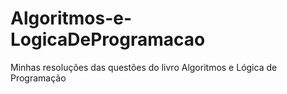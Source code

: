 # Algoritmos-e-LogicaDeProgramacao
Minhas resoluções das questões do livro Algoritmos e Lógica de Programação
